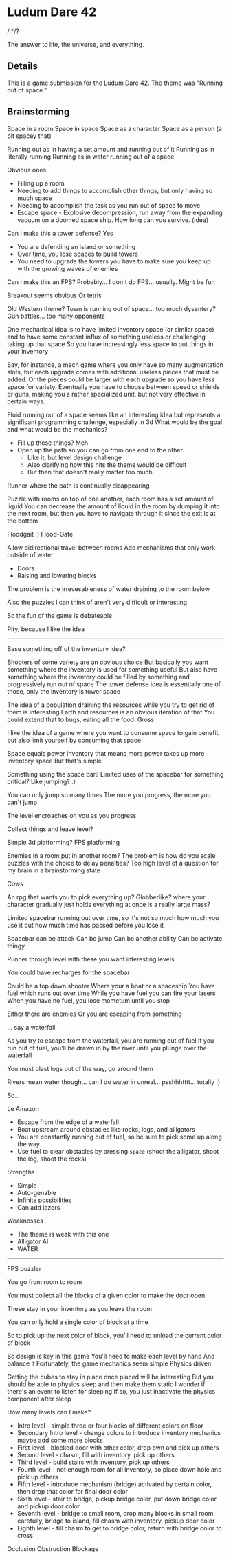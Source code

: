 Ludum Dare 42
=============

/.*/?

The answer to life, the universe, and everything.

Details
-------

This is a game submission for the Ludum Dare 42. The theme was "Running out of
space."

Brainstorming
-------------

Space in a room
Space in space
Space as a character
Space as a person (a bit spacey that)

Running out as in having a set amount and running out of it
Running as in literally running
Running as in water running out of a space

Obvious ones
* Filling up a room
* Needing to add things to accomplish other things, but only having so much space
* Needing to accomplish the task as you run out of space to move
* Escape space - Explosive decompression, run away from the expanding vacuum on a doomed space ship. How long can you survive. (idea)

Can I make this a tower defense?
Yes
* You are defending an island or something
* Over time, you lose spaces to build towers
* You need to upgrade the towers you have to make sure you keep up with the growing waves of enemies

Can I make this an FPS?
Probably... I don't do FPS... usually. Might be fun

Breakout seems obvious
Or tetris

Old Western theme?
Town is running out of space... too much dysentery?
Gun battles... too many opponents

One mechanical idea is to have limited inventory space (or similar space) and to have some constant influx of something useless or challenging taking up that space
So you have increasingly less space to put things in your inventory

Say, for instance, a mech game where you only have so many augmentation slots, but each upgrade comes with additional useless pieces that must be added.
Or the pieces could be larger with each upgrade so you have less space for variety. Eventually you have to choose between speed or shields or guns, making you
a rather specialized unit, but not very effective in certain ways.

Fluid running out of a space seems like an interesting idea but represents a significant programming challenge, especially in 3d
What would be the goal and what would be the mechanics?

* Fill up these things? Meh
* Open up the path so you can go from one end to the other.
	- Like it, but level design challenge
	- Also clarifying how this hits the theme would be difficult
	- But then that doesn't really matter too much

Runner where the path is continually disappearing

Puzzle with rooms on top of one another, each room has a set amount of liquid
You can decrease the amount of liquid in the room by dumping it into the next room,
but then you have to navigate through it since the exit is at the bottom

Floodgait :)
Flood-Gate

Allow bidirectional travel between rooms
Add mechanisms that only work outside of water
- Doors
- Raising and lowering blocks

The problem is the irrevesableness of water draining to the room below

Also the puzzles I can think of aren't very difficult or interesting

So the fun of the game is debateable

Pity, because I like the idea

-----------------------------

Base something off of the inventory idea?

Shooters of some variety are an obvious choice
But basically you want something where the inventory is used for something useful
But also have something where the inventory could be filled by something and progressively run out of space
The tower defense idea is essentially one of those, only the inventory is tower space

The idea of a population draining the resources while you try to get rid of them is interesting
Earth and resources is an obvious iteration of that
You could extend that to bugs, eating all the food. Gross

I like the idea of a game where you want to consume space to gain benefit, but
also limit yourself by consuming that space

Space equals power
Inventory that means more power takes up more inventory space
But that's simple

Something using the space bar?
Limited uses of the spacebar for something critical? Like jumping? :)

You can only jump so many times
The more you progress, the more you can't jump

The level encroaches on you as you progress

Collect things and leave level?

Simple 3d platforming?
FPS platforming

Enemies in a room put in another room?
The problem is how do you scale puzzles with the choice to delay penalties?
Too high level of a question for my brain in a brainstorming state

Cows

An rpg that wants you to pick everything up?
Globberlike? where your character gradually just holds everything at once is a really large mass?

Limited spacebar running out over time, so it's not so much how much you use it
but how much time has passed before you lose it

Spacebar can be attack
Can be jump
Can be another ability
Can be activate thingy

Runner through level
with these you want interesting levels

You could have recharges for the spacebar

Could be a top down shooter
Where your a boat or a spaceship
You have fuel which runs out over time
While you have fuel you can fire your lasers
When you have no fuel, you lose mometum until you stop

Either there are enemies
Or you are escaping from something

... say a waterfall

As you try to escape from the waterfall, you are running out of fuel
If you run out of fuel, you'll be drawn in by the river until you plunge over
the waterfall

You must blast logs out of the way, go around them

Rivers mean water though... can I do water in unreal... psshhhtttt... totally :)

So...

Le Amazon
* Escape from the edge of a waterfall
* Boat upstream around obstacles like rocks, logs, and alligators
* You are constantly running out of fuel, so be sure to pick some up along the way
* Use fuel to clear obstacles by pressing `space` (shoot the alligator, shoot
the log, shoot the rocks)


Strengths
* Simple
* Auto-genable
* Infinite possibilities
* Can add lazors

Weaknesses
* The theme is weak with this one
* Alligator AI
* WATER

------------------------------------------------

FPS puzzler

You go from room to room

You must collect all the blocks of a given color to make the door open

These stay in your inventory as you leave the room

You can only hold a single color of block at a time

So to pick up the next color of block, you'll need to unload the current color
of block

So design is key in this game
You'll need to make each level by hand
And balance it
Fortunately, the game mechanics seem simple
Physics driven

Getting the cubes to stay in place once placed will be interesting
But you should be able to physics sleep and then make them static
I wonder if there's an event to listen for sleeping
If so, you just inactivate the physics component after sleep

How many levels can I make?

* Intro level - simple three or four blocks of different colors on floor
* Secondary Intro level - change colors to introduce inventory mechanics maybe add some more blocks
* First level - blocked door with other color, drop own and pick up others
* Second level - chasm, fill with inventory, pick up others
* Third level - build stairs with inventory, pick up others
* Fourth level - not enough room for all inventory, so place down hole and pick up others
* Fifth level - introduce mechanism (bridge) activated by certain color, then drop that color for final door color
* Sixth level - stair to bridge, pickup bridge color, put down bridge color and pickup door color
* Seventh level - bridge to small room, drop many blocks in small room carefully, bridge to island, fill chasm with inventory, pickup door color
* Eighth level - fill chasm to get to bridge color, return with bridge color to cross

Occlusion
Obstruction
Blockage
